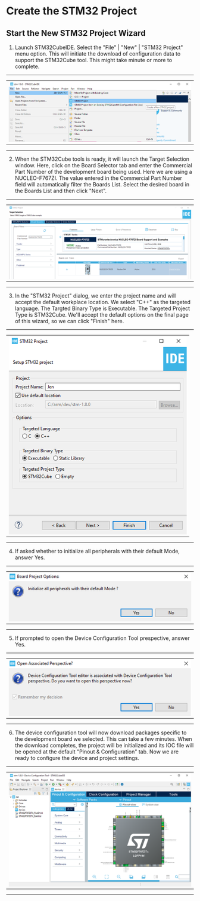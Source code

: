 # Create the STM32 Project
## Start the New STM32 Project Wizard

1. Launch STM32CubeIDE. Select the "File" | "New" | "STM32 Project" menu option. This will initiate the download of configuration data to support the STM32Cube tool. This might take minute or more to complete.

<hr><table><tr><td><img src="../images/STM32CubeIDE-1.8.0-Win10-Project-001.png"></td></tr></table><hr>

2. When the STM32Cube tools is ready, it will launch the Target Selection window. Here, click on the Board Selector tab and enter the Commercial Part Number of the development board being used. Here we are using a NUCLEO-F767ZI. The value entered in the Commercial Part Number field will automatically filter the Boards List. Select the desired board in the Boards List and then click "Next".

<hr><table><tr><td><img src="../images/STM32CubeIDE-1.8.0-Win10-Project-002.png"></td></tr></table><hr>

3. In the "STM32 Project" dialog, we enter the project name and will accept the default workplace location. We select "C++" as the targeted language. The Targted Binary Type is Executable. The Targeted Project Type is STM32Cube. We'll accept the default options on the final page of this wizard, so we can click "Finish" here.

<hr><table><tr><td><img src="../images/STM32CubeIDE-1.8.0-Win10-Project-003.png"></td></tr></table><hr>

4. If asked whether to initialize all peripherals with their default Mode, answer Yes.

<hr><table><tr><td><img src="../images/STM32CubeIDE-1.8.0-Win10-Project-004.png"></td></tr></table><hr>

5. If prompted to open the Device Configuration Tool prespective, answer Yes.

<hr><table><tr><td><img src="../images/STM32CubeIDE-1.8.0-Win10-Project-005.png"></td></tr></table><hr>

6. The device configuration tool will now download packages specific to the development board we selected. This can take a few minutes. When the download completes, the project will be initialized and its IOC file will be opened at the default "Pinout & Configuration" tab. Now we are ready to configure the device and project settings.

<hr><table><tr><td><img src="../images/STM32CubeIDE-1.8.0-Win10-Project-006.png"></td></tr></table><hr>
